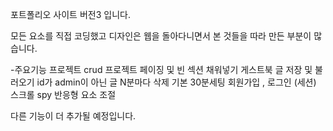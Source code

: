 포트폴리오 사이트 버전3 입니다.

모든 요소를 직접 코딩했고 디자인은 웹을 돌아다니면서 본 것들을 따라 만든 부분이 많습니다.

-주요기능
프로젝트 crud
프로젝트 페이징 및 빈 섹션 채워넣기
게스트북 글 저장 및 불러오기
id가 admin이 아닌 글 N분마다 삭제 기본 30분세팅
회원가입 , 로그인 (세션)
스크롤 spy
반응형 요소 조절

다른 기능이 더 추가될 예정입니다.
